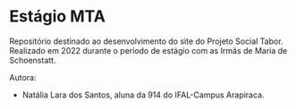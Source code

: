 # Estágio MTA

Repositório destinado ao desenvolvimento do site do Projeto Social Tabor.
Realizado em 2022 durante o período de estágio com as Irmãs de Maria de Schoenstatt.

Autora:
* Natália Lara dos Santos, aluna da 914 do IFAL-Campus Arapiraca.